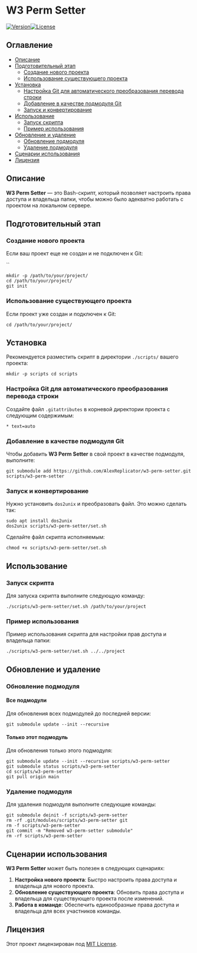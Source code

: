# W3 Perm Setter

[![Version](https://img.shields.io/badge/version-1.0-blue)](https://github.com/AlexReplicator/w3-perm-setter)[![License](https://img.shields.io/badge/license-MIT-green)](https://github.com/AlexReplicator/w3-perm-setter/blob/main/LICENSE)


## Оглавление

- [Описание](https://chat.mistral.ai/chat/ce65b7e5-6995-415f-9863-990456fd7d95#%D0%BE%D0%BF%D0%B8%D1%81%D0%B0%D0%BD%D0%B8%D0%B5)
- [Подготовительный этап](https://chat.mistral.ai/chat/ce65b7e5-6995-415f-9863-990456fd7d95#%D0%BF%D0%BE%D0%B4%D0%B3%D0%BE%D1%82%D0%BE%D0%B2%D0%B8%D1%82%D0%B5%D0%BB%D1%8C%D0%BD%D1%8B%D0%B9-%D1%8D%D1%82%D0%B0%D0%BF)
  - [Создание нового проекта](https://chat.mistral.ai/chat/ce65b7e5-6995-415f-9863-990456fd7d95#%D1%81%D0%BE%D0%B7%D0%B4%D0%B0%D0%BD%D0%B8%D0%B5-%D0%BD%D0%BE%D0%B2%D0%BE%D0%B3%D0%BE-%D0%BF%D1%80%D0%BE%D0%B5%D0%BA%D1%82%D0%B0)
  - [Использование существующего проекта](https://chat.mistral.ai/chat/ce65b7e5-6995-415f-9863-990456fd7d95#%D0%B8%D1%81%D0%BF%D0%BE%D0%BB%D1%8C%D0%B7%D0%BE%D0%B2%D0%B0%D0%BD%D0%B8%D0%B5-%D1%81%D1%83%D1%89%D0%B5%D1%81%D1%82%D0%B2%D1%83%D1%8E%D1%89%D0%B5%D0%B3%D0%BE-%D0%BF%D1%80%D0%BE%D0%B5%D0%BA%D1%82%D0%B0)
- [Установка](https://chat.mistral.ai/chat/ce65b7e5-6995-415f-9863-990456fd7d95#%D1%83%D1%81%D1%82%D0%B0%D0%BD%D0%BE%D0%B2%D0%BA%D0%B0)
  - [Настройка Git для автоматического преобразования перевода строки](https://chat.mistral.ai/chat/ce65b7e5-6995-415f-9863-990456fd7d95#%D0%BD%D0%B0%D1%81%D1%82%D1%80%D0%BE%D0%B9%D0%BA%D0%B0-git-%D0%B4%D0%BB%D1%8F-%D0%B0%D0%B2%D1%82%D0%BE%D0%BC%D0%B0%D1%82%D0%B8%D1%87%D0%B5%D1%81%D0%BA%D0%BE%D0%B3%D0%BE-%D0%BF%D1%80%D0%B5%D0%BE%D0%B1%D1%80%D0%B0%D0%B7%D0%BE%D0%B2%D0%B0%D0%BD%D0%B8%D1%8F-%D0%BF%D0%B5%D1%80%D0%B5%D0%B2%D0%BE%D0%B4%D0%B0-%D1%81%D1%82%D1%80%D0%BE%D0%BA%D0%B8)
  - [Добавление в качестве подмодуля Git](https://chat.mistral.ai/chat/ce65b7e5-6995-415f-9863-990456fd7d95#%D0%B4%D0%BE%D0%B1%D0%B0%D0%B2%D0%BB%D0%B5%D0%BD%D0%B8%D0%B5-%D0%B2-%D0%BA%D0%B0%D1%87%D0%B5%D1%81%D1%82%D0%B2%D0%B5-%D0%BF%D0%BE%D0%B4%D0%BC%D0%BE%D0%B4%D1%83%D0%BB%D1%8F-git)
  - [Запуск и конвертирование](https://chat.mistral.ai/chat/ce65b7e5-6995-415f-9863-990456fd7d95#%D0%B7%D0%B0%D0%BF%D1%83%D1%81%D0%BA-%D0%B8-%D0%BA%D0%BE%D0%BD%D0%B2%D0%B5%D1%80%D1%82%D0%B8%D1%80%D0%BE%D0%B2%D0%B0%D0%BD%D0%B8%D0%B5)
- [Использование](https://chat.mistral.ai/chat/ce65b7e5-6995-415f-9863-990456fd7d95#%D0%B8%D1%81%D0%BF%D0%BE%D0%BB%D1%8C%D0%B7%D0%BE%D0%B2%D0%B0%D0%BD%D0%B8%D0%B5)
  - [Запуск скрипта](https://chat.mistral.ai/chat/ce65b7e5-6995-415f-9863-990456fd7d95#%D0%B7%D0%B0%D0%BF%D1%83%D1%81%D0%BA-%D1%81%D0%BA%D1%80%D0%B8%D0%BF%D1%82%D0%B0)
  - [Пример использования](https://chat.mistral.ai/chat/ce65b7e5-6995-415f-9863-990456fd7d95#%D0%BF%D1%80%D0%B8%D0%BC%D0%B5%D1%80-%D0%B8%D1%81%D0%BF%D0%BE%D0%BB%D1%8C%D0%B7%D0%BE%D0%B2%D0%B0%D0%BD%D0%B8%D1%8F)
- [Обновление и удаление](https://chat.mistral.ai/chat/ce65b7e5-6995-415f-9863-990456fd7d95#%D0%BE%D0%B1%D0%BD%D0%BE%D0%B2%D0%BB%D0%B5%D0%BD%D0%B8%D0%B5-%D0%B8-%D1%83%D0%B4%D0%B0%D0%BB%D0%B5%D0%BD%D0%B8%D0%B5)
  - [Обновление подмодуля](https://chat.mistral.ai/chat/ce65b7e5-6995-415f-9863-990456fd7d95#%D0%BE%D0%B1%D0%BD%D0%BE%D0%B2%D0%BB%D0%B5%D0%BD%D0%B8%D0%B5-%D0%BF%D0%BE%D0%B4%D0%BC%D0%BE%D0%B4%D1%83%D0%BB%D1%8F)
  - [Удаление подмодуля](https://chat.mistral.ai/chat/ce65b7e5-6995-415f-9863-990456fd7d95#%D1%83%D0%B4%D0%B0%D0%BB%D0%B5%D0%BD%D0%B8%D0%B5-%D0%BF%D0%BE%D0%B4%D0%BC%D0%BE%D0%B4%D1%83%D0%BB%D1%8F)
- [Сценарии использования](https://chat.mistral.ai/chat/ce65b7e5-6995-415f-9863-990456fd7d95#%D1%81%D1%86%D0%B5%D0%BD%D0%B0%D1%80%D0%B8%D0%B8-%D0%B8%D1%81%D0%BF%D0%BE%D0%BB%D1%8C%D0%B7%D0%BE%D0%B2%D0%B0%D0%BD%D0%B8%D1%8F)
- [Лицензия](https://chat.mistral.ai/chat/ce65b7e5-6995-415f-9863-990456fd7d95#%D0%BB%D0%B8%D1%86%D0%B5%D0%BD%D0%B7%D0%B8%D1%8F)

## Описание

**W3 Perm Setter** — это Bash-скрипт, который позволяет настроить права доступа и владельца папки, чтобы можно было адекватно работать с проектом на локальном сервере.

## Подготовительный этап

### Создание нового проекта

Если ваш проект еще не создан и не подключен к Git:

``
```
mkdir -p /path/to/your/project/ 
cd /path/to/your/project/ 
git init
```

### Использование существующего проекта

Если проект уже создан и подключен к Git:

`cd /path/to/your/project/`

## Установка

Рекомендуется разместить скрипт в директории `./scripts/` вашего проекта:

```
mkdir -p scripts cd scripts
```

### Настройка Git для автоматического преобразования перевода строки

Создайте файл `.gitattributes` в корневой директории проекта с следующим содержимым:

```
* text=auto
```

### Добавление в качестве подмодуля Git

Чтобы добавить **W3 Perm Setter** в свой проект в качестве подмодуля, выполните:

`git submodule add https://github.com/AlexReplicator/w3-perm-setter.git scripts/w3-perm-setter`

### Запуск и конвертирование

Нужно установить `dos2unix` и преобразовать файл. Это можно сделать так:

```
sudo apt install dos2unix 
dos2unix scripts/w3-perm-setter/set.sh
```

Сделайте файл скрипта исполняемым:

`chmod +x scripts/w3-perm-setter/set.sh`

## Использование

### Запуск скрипта

Для запуска скрипта выполните следующую команду:

`./scripts/w3-perm-setter/set.sh /path/to/your/project`

### Пример использования

Пример использования скрипта для настройки прав доступа и владельца папки:

`./scripts/w3-perm-setter/set.sh ../../project`

## Обновление и удаление

### Обновление подмодуля

#### Все подмодули

Для обновления всех подмодулей до последней версии:

`git submodule update --init --recursive`

#### Только этот подмодуль

Для обновления только этого подмодуля:

```
git submodule update --init --recursive scripts/w3-perm-setter 
git submodule status scripts/w3-perm-setter 
cd scripts/w3-perm-setter 
git pull origin main
```

### Удаление подмодуля

Для удаления подмодуля выполните следующие команды:

```
git submodule deinit -f scripts/w3-perm-setter 
rm -rf .git/modules/scripts/w3-perm-setter git 
rm -f scripts/w3-perm-setter 
git commit -m "Removed w3-perm-setter submodule" 
rm -rf scripts/w3-perm-setter
```

## Сценарии использования

**W3 Perm Setter** может быть полезен в следующих сценариях:

1. **Настройка нового проекта**: Быстро настроить права доступа и владельца для нового проекта.
2. **Обновление существующего проекта**: Обновить права доступа и владельца для существующего проекта после изменений.
3. **Работа в команде**: Обеспечить единообразные права доступа и владельца для всех участников команды.

## Лицензия

Этот проект лицензирован под [MIT License](https://github.com/AlexReplicator/w3-perm-setter/blob/main/LICENSE).